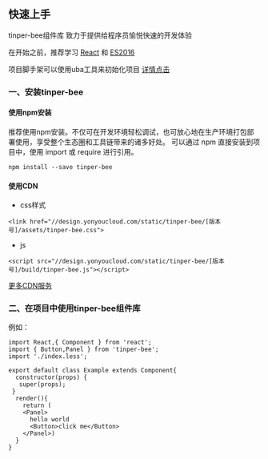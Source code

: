 ## 快速上手

tinper-bee组件库 致力于提供给程序员愉悦快速的开发体验

在开始之前，推荐学习 <a href="http://facebook.github.io/react">React</a> 和 <a href="http://www.nodeclass.com/api/ECMAScript6.html">ES2016</a> 

项目脚手架可以使用uba工具来初始化项目 [详情点击](https://github.com/iuap-design/tinper-uba/blob/master/README.md)



### 一、安装tinper-bee

#### 使用npm安装

推荐使用npm安装。不仅可在开发环境轻松调试，也可放心地在生产环境打包部署使用，享受整个生态圈和工具链带来的诸多好处。
可以通过 npm 直接安装到项目中，使用 import 或 require 进行引用。

```
npm install --save tinper-bee
```

#### 使用CDN

- css样式

```
<link href="//design.yonyoucloud.com/static/tinper-bee/[版本号]/assets/tinper-bee.css">

```

- js

```
<script src="//design.yonyoucloud.com/static/tinper-bee/[版本号]/build/tinper-bee.js"></script>

```

[更多CDN服务](http://tinper.org/dist/cdn/index.html)




### 二、在项目中使用tinper-bee组件库

例如：

```
import React,{ Component } from 'react';
import { Button,Panel } from 'tinper-bee';
import './index.less';

export default class Example extends Component{
  constructor(props) {
   super(props);
 }
  render(){
    return (
    <Panel>
      hello world
      <Button>click me</Button>
    </Panel>)
  }
}

```

